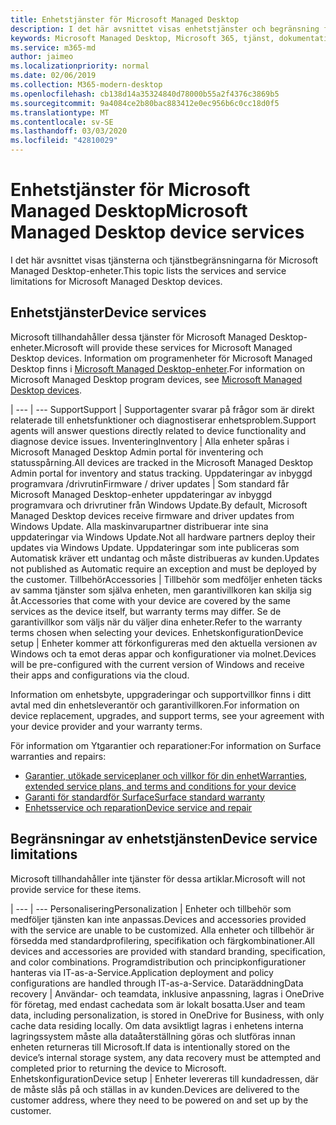 ```yaml
---
title: Enhetstjänster för Microsoft Managed Desktop
description: I det här avsnittet visas enhetstjänster och begränsning för Microsoft Managed Desktop.
keywords: Microsoft Managed Desktop, Microsoft 365, tjänst, dokumentation
ms.service: m365-md
author: jaimeo
ms.localizationpriority: normal
ms.date: 02/06/2019
ms.collection: M365-modern-desktop
ms.openlocfilehash: cb138d14a35324840d78000b55a2f4376c3869b5
ms.sourcegitcommit: 9a4084ce2b80bac883412e0ec956b6c0cc18d0f5
ms.translationtype: MT
ms.contentlocale: sv-SE
ms.lasthandoff: 03/03/2020
ms.locfileid: "42810029"
---
```

# <a name="microsoft-managed-desktop-device-services"></a><span data-ttu-id="89430-104">Enhetstjänster för Microsoft Managed Desktop</span><span class="sxs-lookup"><span data-stu-id="89430-104">Microsoft Managed Desktop device services</span></span>

<span data-ttu-id="89430-105">I det här avsnittet visas tjänsterna och tjänstbegränsningarna för Microsoft Managed Desktop-enheter.</span><span class="sxs-lookup"><span data-stu-id="89430-105">This topic lists the services and service limitations for Microsoft Managed Desktop devices.</span></span>

## <a name="device-services"></a><span data-ttu-id="89430-106">Enhetstjänster</span><span class="sxs-lookup"><span data-stu-id="89430-106">Device services</span></span>

<span data-ttu-id="89430-107">Microsoft tillhandahåller dessa tjänster för Microsoft Managed Desktop-enheter.</span><span class="sxs-lookup"><span data-stu-id="89430-107">Microsoft will provide these services for Microsoft Managed Desktop devices.</span></span> <span data-ttu-id="89430-108">Information om programenheter för Microsoft Managed Desktop finns i [Microsoft Managed Desktop-enheter](device-list.md).</span><span class="sxs-lookup"><span data-stu-id="89430-108">For information on Microsoft Managed Desktop program devices, see [Microsoft Managed Desktop devices](device-list.md).</span></span>

 | 
 --- | ---
<span data-ttu-id="89430-109">Support</span><span class="sxs-lookup"><span data-stu-id="89430-109">Support</span></span> | <span data-ttu-id="89430-110">Supportagenter svarar på frågor som är direkt relaterade till enhetsfunktioner och diagnostiserar enhetsproblem.</span><span class="sxs-lookup"><span data-stu-id="89430-110">Support agents will answer questions directly related to device functionality and diagnose device issues.</span></span>
<span data-ttu-id="89430-111">Inventering</span><span class="sxs-lookup"><span data-stu-id="89430-111">Inventory</span></span> | <span data-ttu-id="89430-112">Alla enheter spåras i Microsoft Managed Desktop Admin portal för inventering och statusspårning.</span><span class="sxs-lookup"><span data-stu-id="89430-112">All devices are tracked in the Microsoft Managed Desktop Admin portal for inventory and status tracking.</span></span>
<span data-ttu-id="89430-113">Uppdateringar av inbyggd programvara /drivrutin</span><span class="sxs-lookup"><span data-stu-id="89430-113">Firmware / driver updates</span></span> | <span data-ttu-id="89430-114">Som standard får Microsoft Managed Desktop-enheter uppdateringar av inbyggd programvara och drivrutiner från Windows Update.</span><span class="sxs-lookup"><span data-stu-id="89430-114">By default, Microsoft Managed Desktop devices receive firmware and driver updates from Windows Update.</span></span> <span data-ttu-id="89430-115">Alla maskinvarupartner distribuerar inte sina uppdateringar via Windows Update.</span><span class="sxs-lookup"><span data-stu-id="89430-115">Not all hardware partners deploy their updates via Windows Update.</span></span> <span data-ttu-id="89430-116">Uppdateringar som inte publiceras som Automatisk kräver ett undantag och måste distribueras av kunden.</span><span class="sxs-lookup"><span data-stu-id="89430-116">Updates not published as Automatic require an exception and must be deployed by the customer.</span></span>
<span data-ttu-id="89430-117">Tillbehör</span><span class="sxs-lookup"><span data-stu-id="89430-117">Accessories</span></span> | <span data-ttu-id="89430-118">Tillbehör som medföljer enheten täcks av samma tjänster som själva enheten, men garantivillkoren kan skilja sig åt.</span><span class="sxs-lookup"><span data-stu-id="89430-118">Accessories that come with your device are covered by the same services as the device itself, but warranty terms may differ.</span></span> <span data-ttu-id="89430-119">Se de garantivillkor som väljs när du väljer dina enheter.</span><span class="sxs-lookup"><span data-stu-id="89430-119">Refer to the warranty terms chosen when selecting your devices.</span></span> 
<span data-ttu-id="89430-120">Enhetskonfiguration</span><span class="sxs-lookup"><span data-stu-id="89430-120">Device setup</span></span>    | <span data-ttu-id="89430-121">Enheter kommer att förkonfigureras med den aktuella versionen av Windows och ta emot deras appar och konfigurationer via molnet.</span><span class="sxs-lookup"><span data-stu-id="89430-121">Devices will be pre-configured with the current version of Windows and receive their apps and configurations via the cloud.</span></span> 

<span data-ttu-id="89430-122">Information om enhetsbyte, uppgraderingar och supportvillkor finns i ditt avtal med din enhetsleverantör och garantivillkoren.</span><span class="sxs-lookup"><span data-stu-id="89430-122">For information on device replacement, upgrades, and support terms, see your agreement with your device provider and your warranty terms.</span></span>

<span data-ttu-id="89430-123">För information om Ytgarantier och reparationer:</span><span class="sxs-lookup"><span data-stu-id="89430-123">For information on Surface warranties and repairs:</span></span>
- [<span data-ttu-id="89430-124">Garantier, utökade serviceplaner och villkor för din enhet</span><span class="sxs-lookup"><span data-stu-id="89430-124">Warranties, extended service plans, and terms and conditions for your device</span></span>](https://support.microsoft.com/help/4040687/info-about-warranties-extended-service-plans-and-terms-conditions)
- [<span data-ttu-id="89430-125">Garanti för standardför Surface</span><span class="sxs-lookup"><span data-stu-id="89430-125">Surface standard warranty</span></span>](https://support.microsoft.com/help/4036296)
- [<span data-ttu-id="89430-126">Enhetsservice och reparation</span><span class="sxs-lookup"><span data-stu-id="89430-126">Device service and repair</span></span>](https://support.microsoft.com/devices)

## <a name="device-service-limitations"></a><span data-ttu-id="89430-127">Begränsningar av enhetstjänsten</span><span class="sxs-lookup"><span data-stu-id="89430-127">Device service limitations</span></span>

<span data-ttu-id="89430-128">Microsoft tillhandahåller inte tjänster för dessa artiklar.</span><span class="sxs-lookup"><span data-stu-id="89430-128">Microsoft will not provide service for these items.</span></span>

 | 
 --- | ---
<span data-ttu-id="89430-129">Personalisering</span><span class="sxs-lookup"><span data-stu-id="89430-129">Personalization</span></span> | <span data-ttu-id="89430-130">Enheter och tillbehör som medföljer tjänsten kan inte anpassas.</span><span class="sxs-lookup"><span data-stu-id="89430-130">Devices and accessories provided with the service are unable to be customized.</span></span> <span data-ttu-id="89430-131">Alla enheter och tillbehör är försedda med standardprofilering, specifikation och färgkombinationer.</span><span class="sxs-lookup"><span data-stu-id="89430-131">All devices and accessories are provided with standard branding, specification, and color combinations.</span></span> <span data-ttu-id="89430-132">Programdistribution och principkonfigurationer hanteras via IT-as-a-Service.</span><span class="sxs-lookup"><span data-stu-id="89430-132">Application deployment and policy configurations are handled through IT-as-a-Service.</span></span>
<span data-ttu-id="89430-133">Dataräddning</span><span class="sxs-lookup"><span data-stu-id="89430-133">Data recovery</span></span> | <span data-ttu-id="89430-134">Användar- och teamdata, inklusive anpassning, lagras i OneDrive för företag, med endast cachedata som är lokalt bosatta.</span><span class="sxs-lookup"><span data-stu-id="89430-134">User and team data, including personalization, is stored in OneDrive for Business, with only cache data residing locally.</span></span> <span data-ttu-id="89430-135">Om data avsiktligt lagras i enhetens interna lagringssystem måste alla dataåterställning göras och slutföras innan enheten returneras till Microsoft.</span><span class="sxs-lookup"><span data-stu-id="89430-135">If data is intentionally stored on the device’s internal storage system, any data recovery must be attempted and completed prior to returning the device to Microsoft.</span></span>
<span data-ttu-id="89430-136">Enhetskonfiguration</span><span class="sxs-lookup"><span data-stu-id="89430-136">Device setup</span></span> | <span data-ttu-id="89430-137">Enheter levereras till kundadressen, där de måste slås på och ställas in av kunden.</span><span class="sxs-lookup"><span data-stu-id="89430-137">Devices are delivered to the customer address, where they need to be powered on and set up by the customer.</span></span>
